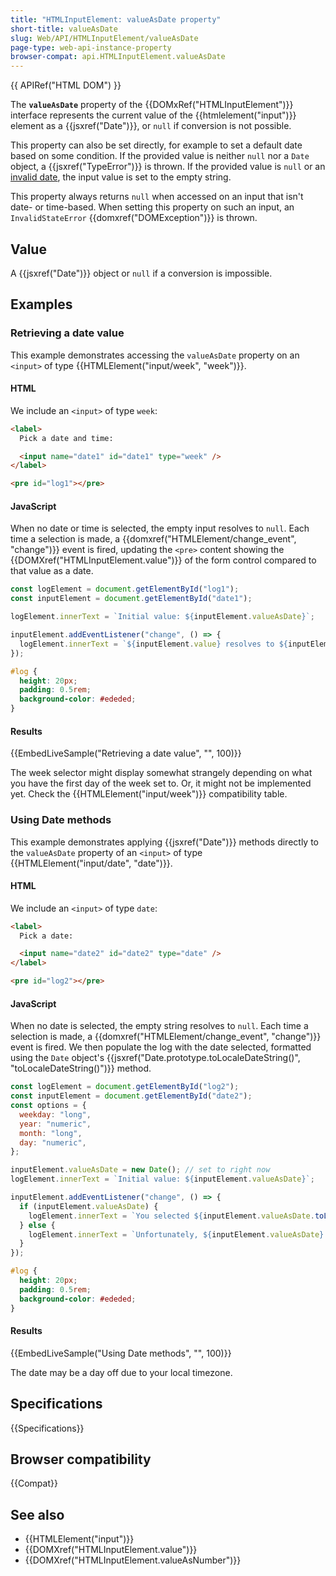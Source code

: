```yaml
---
title: "HTMLInputElement: valueAsDate property"
short-title: valueAsDate
slug: Web/API/HTMLInputElement/valueAsDate
page-type: web-api-instance-property
browser-compat: api.HTMLInputElement.valueAsDate
---
```


{{ APIRef("HTML DOM") }}

The **`valueAsDate`** property of the {{DOMxRef("HTMLInputElement")}} interface represents the current value of the {{htmlelement("input")}} element as a {{jsxref("Date")}}, or `null` if conversion is not possible.

This property can also be set directly, for example to set a default date based on some condition. If the provided value is neither `null` nor a `Date` object, a {{jsxref("TypeError")}} is thrown. If the provided value is `null` or an [invalid date](/en-US/docs/Web/JavaScript/Reference/Global_Objects/Date#the_epoch_timestamps_and_invalid_date), the input value is set to the empty string.

This property always returns `null` when accessed on an input that isn't date- or time-based. When setting this property on such an input, an `InvalidStateError` {{domxref("DOMException")}} is thrown.

## Value

A {{jsxref("Date")}} object or `null` if a conversion is impossible.

## Examples

### Retrieving a date value

This example demonstrates accessing the `valueAsDate` property on an `<input>` of type {{HTMLElement("input/week", "week")}}.

#### HTML

We include an `<input>` of type `week`:

```html
<label>
  Pick a date and time:

  <input name="date1" id="date1" type="week" />
</label>

<pre id="log1"></pre>
```

#### JavaScript

When no date or time is selected, the empty input resolves to `null`. Each time a selection is made, a {{domxref("HTMLElement/change_event", "change")}} event is fired, updating the `<pre>` content showing the {{DOMXref("HTMLInputElement.value")}} of the form control compared to that value as a date.

```js
const logElement = document.getElementById("log1");
const inputElement = document.getElementById("date1");

logElement.innerText = `Initial value: ${inputElement.valueAsDate}`;

inputElement.addEventListener("change", () => {
  logElement.innerText = `${inputElement.value} resolves to ${inputElement.valueAsDate.toLocaleDateString("en-US")}`;
});
```

```css hidden
#log {
  height: 20px;
  padding: 0.5rem;
  background-color: #ededed;
}
```

#### Results

{{EmbedLiveSample("Retrieving a date value", "", 100)}}

The week selector might display somewhat strangely depending on what you have the first day of the week set to. Or, it might not be implemented yet. Check the {{HTMLElement("input/week")}} compatibility table.

### Using Date methods

This example demonstrates applying {{jsxref("Date")}} methods directly to the `valueAsDate` property of an `<input>` of type {{HTMLElement("input/date", "date")}}.

#### HTML

We include an `<input>` of type `date`:

```html
<label>
  Pick a date:

  <input name="date2" id="date2" type="date" />
</label>

<pre id="log2"></pre>
```

#### JavaScript

When no date is selected, the empty string resolves to `null`. Each time a selection is made, a {{domxref("HTMLElement/change_event", "change")}} event is fired. We then populate the log with the date selected, formatted using the `Date` object's {{jsxref("Date.prototype.toLocaleDateString()", "toLocaleDateString()")}} method.

```js
const logElement = document.getElementById("log2");
const inputElement = document.getElementById("date2");
const options = {
  weekday: "long",
  year: "numeric",
  month: "long",
  day: "numeric",
};

inputElement.valueAsDate = new Date(); // set to right now
logElement.innerText = `Initial value: ${inputElement.valueAsDate}`;

inputElement.addEventListener("change", () => {
  if (inputElement.valueAsDate) {
    logElement.innerText = `You selected ${inputElement.valueAsDate.toLocaleDateString("en-US", options)}`;
  } else {
    logElement.innerText = `Unfortunately, ${inputElement.valueAsDate} resolves to ${inputElement.valueAsDate}`;
  }
});
```

```css hidden
#log {
  height: 20px;
  padding: 0.5rem;
  background-color: #ededed;
}
```

#### Results

{{EmbedLiveSample("Using Date methods", "", 100)}}

The date may be a day off due to your local timezone.

## Specifications

{{Specifications}}

## Browser compatibility

{{Compat}}

## See also

- {{HTMLElement("input")}}
- {{DOMXref("HTMLInputElement.value")}}
- {{DOMXref("HTMLInputElement.valueAsNumber")}}
